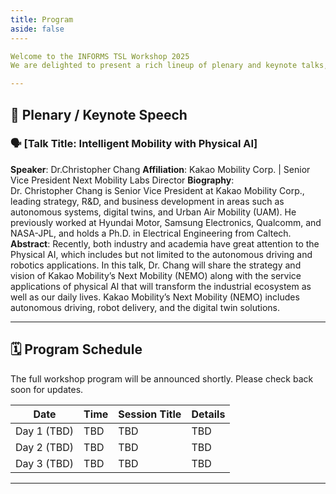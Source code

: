 ```yaml
---
title: Program 
aside: false
----

Welcome to the INFORMS TSL Workshop 2025
We are delighted to present a rich lineup of plenary and keynote talks, alongside a variety of thematic sessions. Please stay tuned for detailed scheduling updates.

---
```


## 📌 Plenary / Keynote Speech

### 🗣️ [Talk Title: Intelligent Mobility with Physical AI]
**Speaker**: Dr.Christopher Chang 
**Affiliation**: Kakao Mobility Corp. | Senior Vice President
 Next Mobility Labs Director
**Biography**:  
Dr. Christopher Chang is Senior Vice President at Kakao Mobility Corp., leading strategy, R&D, and business development in areas such as autonomous systems, digital twins, and Urban Air Mobility (UAM).
He previously worked at Hyundai Motor, Samsung Electronics, Qualcomm, and NASA-JPL, and holds a Ph.D. in Electrical Engineering from Caltech.
**Abstract**:
Recently, both industry and academia have great attention to the Physical AI, which includes but not limited to the autonomous driving and robotics applications. In this talk, Dr. Chang will share the strategy and vision of Kakao Mobility’s Next Mobility (NEMO) along with the service applications of physical AI that will transform the industrial ecosystem as well as our daily lives. Kakao Mobility’s Next Mobility (NEMO) includes autonomous driving, robot delivery, and the digital twin solutions.

---

## 🗓️ Program Schedule

The full workshop program will be announced shortly. Please check back soon for updates.

| Date        | Time       | Session Title         | Details |
|-------------|------------|------------------------|---------|
| Day 1 (TBD) | TBD        | TBD                    | TBD     |
| Day 2 (TBD) | TBD        | TBD                    | TBD     |
| Day 3 (TBD) | TBD        | TBD                    | TBD     |

---


